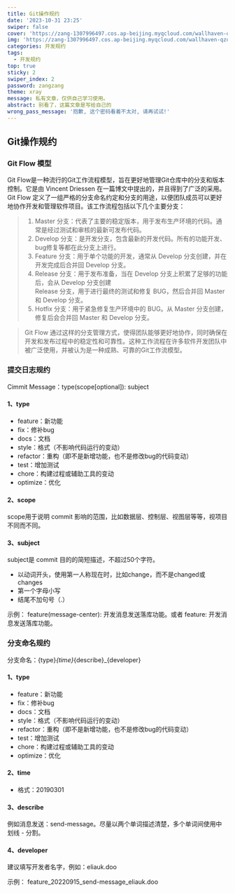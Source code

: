 ```yaml
---
title: Git操作规约
date: '2023-10-31 23:25'
swiper: false
cover: 'https://zang-1307996497.cos.ap-beijing.myqcloud.com/wallhaven-qzowgr.png'
img: 'https://zang-1307996497.cos.ap-beijing.myqcloud.com/wallhaven-qzowgr.png'
categories: 开发规约
tags:
  - 开发规约
top: true
sticky: 2
swiper_index: 2
password: zangzang
theme: xray
message: 私有文章，仅供自己学习使用。
abstract: 别看了，这篇文章是写给自己的
wrong_pass_message: '抱歉, 这个密码看着不太对, 请再试试!'
---
```


## Git操作规约

### Git Flow 模型

Git Flow是一种流行的Git工作流程模型，旨在更好地管理Git仓库中的分支和版本控制。它是由 Vincent Driessen 在一篇博文中提出的，并且得到了广泛的采用。
Git Flow 定义了一组严格的分支命名约定和分支的用途，以便团队成员可以更好地协作开发和管理软件项目。该工作流程包括以下几个主要分支：

> 1. Master 分支：代表了主要的稳定版本，用于发布生产环境的代码。通常是经过测试和审核的最新可发布代码。
> 2. Develop 分支：是开发分支，包含最新的开发代码。所有的功能开发、bug修复等都在此分支上进行。
> 3. Feature 分支：用于单个功能的开发，通常从 Develop 分支创建，并在开发完成后合并回 Develop 分支。
> 4. Release 分支：用于发布准备，当在 Develop 分支上积累了足够的功能后，会从 Develop 分支创建<br> Release 分支，用于进行最终的测试和修复 BUG，然后合并回 Master 和 Develop 分支。
> 5. Hotfix 分支：用于紧急修复生产环境中的 BUG。从 Master 分支创建，修复后会合并回 Master 和 Develop 分支。

> Git Flow 通过这样的分支管理方式，使得团队能够更好地协作，同时确保在开发和发布过程中的稳定性和可靠性。这种工作流程在许多软件开发团队中被广泛使用，并被认为是一种成熟、可靠的Git工作流模型。

### 提交日志规约

Cimmit Message：type(scope[optional]): subject

#### 1、type

- feature：新功能
- fix：修补bug
- docs：文档
- style：格式（不影响代码运行的变动）
- refactor：重构（即不是新增功能，也不是修改bug的代码变动）
- test：增加测试
- chore：构建过程或辅助工具的变动
- optimize：优化

#### 2、scope

scope用于说明 commit 影响的范围，比如数据层、控制层、视图层等等，视项目不同而不同。

#### 3、subject

subject是 commit 目的的简短描述，不超过50个字符。

- 以动词开头，使用第一人称现在时，比如change，而不是changed或changes
- 第一个字母小写
- 结尾不加句号（.）

示例：
feature(message-center): 开发消息发送落库功能。或者 feature: 开发消息发送落库功能。

### 分支命名规约

分支命名：{type}_{time}_{describe}_{developer}



#### 1、type


- feature：新功能
- fix：修补bug
- docs：文档
- style：格式（不影响代码运行的变动）
- refactor：重构（即不是新增功能，也不是修改bug的代码变动）
- test：增加测试
- chore：构建过程或辅助工具的变动
- optimize：优化

#### 2、time

- 格式：20190301

#### 3、describe

例如消息发送：send-message。尽量以两个单词描述清楚，多个单词间使用中划线 - 分割。

#### 4、developer

建议填写开发者名字，例如：eliauk.doo

示例：
feature_20220915_send-message_eliauk.doo
